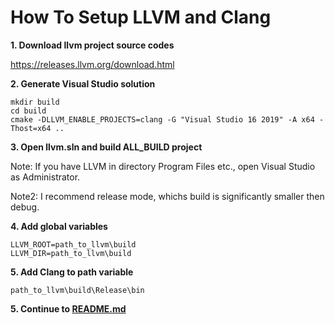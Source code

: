 # How To Setup LLVM and Clang

**1. Download llvm project source codes**

https://releases.llvm.org/download.html

**2. Generate Visual Studio solution**

```
mkdir build
cd build
cmake -DLLVM_ENABLE_PROJECTS=clang -G "Visual Studio 16 2019" -A x64 -Thost=x64 .. 
```

**3. Open llvm.sln and build ALL_BUILD project**

Note: If you have LLVM in directory Program Files etc., open Visual Studio as Administrator.

Note2: I recommend release mode, whichs build is significantly smaller then debug.

**4. Add global variables**

```
LLVM_ROOT=path_to_llvm\build
LLVM_DIR=path_to_llvm\build
```

**5. Add Clang to path variable**
```
path_to_llvm\build\Release\bin
```

**5. Continue to [README.md](README.md)**
